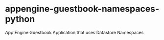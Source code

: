 appengine-guestbook-namespaces-python
=====================================

App Engine Guestbook Application that uses Datastore Namespaces